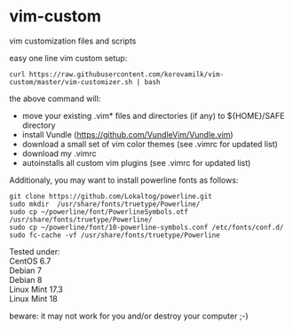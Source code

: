 # vim-custom
vim customization files and scripts

easy one line vim custom setup:

```
curl https://raw.githubusercontent.com/korovamilk/vim-custom/master/vim-customizer.sh | bash
```

the above command will:
* move your existing .vim* files and directories (if any) to ${HOME}/SAFE directory
* install Vundle (https://github.com/VundleVim/Vundle.vim)
* download a small set of vim color themes (see .vimrc for updated list)
* download my .vimrc
* autoinstalls all custom vim plugins (see .vimrc for updated list)

Additionaly, you may want to install powerline fonts as follows:

```
git clone https://github.com/Lokaltog/powerline.git
sudo mkdir  /usr/share/fonts/truetype/Powerline/
sudo cp ~/powerline/font/PowerlineSymbols.otf /usr/share/fonts/truetype/Powerline/
sudo cp ~/powerline/font/10-powerline-symbols.conf /etc/fonts/conf.d/
sudo fc-cache -vf /usr/share/fonts/truetype/Powerline
```

Tested under:  
CentOS 6.7  
Debian 7  
Debian 8  
Linux Mint 17.3  
Linux Mint 18  

beware: it may not work for you and/or destroy your computer ;-)  
